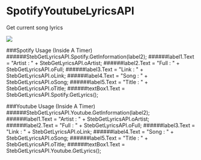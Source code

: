 # SpotifyYoutubeLyricsAPI
Get current song lyrics

<img src="https://s1.postimg.org/3sqccnqxa7/Screenshot_1.png"/>

###Spotify Usage (Inside A Timer)
######StebGetLyricsAPI.Spotify.GetInformation(label2);
######label1.Text = "Artist : " + StebGetLyricsAPI.oArtist;
######label2.Text = "Full : " + StebGetLyricsAPI.oFull;
######label3.Text = "Link : " + StebGetLyricsAPI.oLink;
######label4.Text = "Song : " + StebGetLyricsAPI.oSong;
######label5.Text = "Title : " + StebGetLyricsAPI.oTitle;
######textBox1.Text = StebGetLyricsAPI.Spotify.GetLyrics();

###Youtube Usage (Inside A Timer)
######StebGetLyricsAPI.Youtube.GetInformation(label2);
######label1.Text = "Artist : " + StebGetLyricsAPI.oArtist;
######label2.Text = "Full : " + StebGetLyricsAPI.oFull;
######label3.Text = "Link : " + StebGetLyricsAPI.oLink;
######label4.Text = "Song : " + StebGetLyricsAPI.oSong;
######label5.Text = "Title : " + StebGetLyricsAPI.oTitle;
######textBox1.Text = StebGetLyricsAPI.Youtube.GetLyrics();
